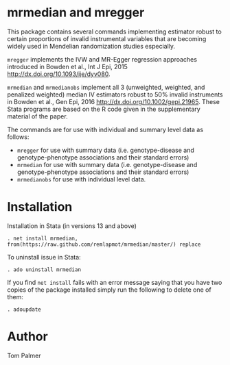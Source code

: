 # mrmedian and mregger
This package contains several commands implementing estimator robust to certain proportions of invalid instrumental variables that are becoming widely used in Mendelian randomization studies especially.

`mregger` implements the IVW and MR-Egger regression approaches introduced in Bowden et al., Int J Epi, 2015 <http://dx.doi.org/10.1093/ije/dyv080>.

`mrmedian` and `mrmedianobs` implement all 3 (unweighted, weighted, and penalized weighted) median IV estimators robust to 50% invalid instruments in Bowden et al., Gen Epi, 2016 <http://dx.doi.org/10.1002/gepi.21965>. These Stata programs are based on the R code given in the supplementary material of the paper.

The commands are for use with individual and summary level data as follows:
 - `mregger` for use with summary data (i.e. genotype-disease and genotype-phenotype associations and their standard errors)
 - `mrmedian` for use with summary data (i.e. genotype-disease and genotype-phenotype associations and their standard errors)
 - `mrmedianobs` for use with individual level data.

Installation
============

Installation in Stata (in versions 13 and above)
```
. net install mrmedian, from(https://raw.github.com/remlapmot/mrmedian/master/) replace
```

To uninstall issue in Stata:
```
. ado uninstall mrmedian
```

If you find `net install` fails with an error message saying that you have two copies of the package installed simply run the following to delete one of them:
```
. adoupdate
```

Author
=======
Tom Palmer
